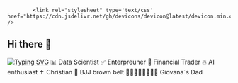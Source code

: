 
            <link rel="stylesheet" type='text/css' href="https://cdn.jsdelivr.net/gh/devicons/devicon@latest/devicon.min.css" />
          

## Hi there 👋

[![Typing SVG](https://readme-typing-svg.herokuapp.com/?color=1E90FF&size=35&center=true&vCenter=true&width=1000&lines=HELLO,+My+name+is+Elton+Vargas;I'm+37+years+old;I'm+from+Brazil;Financial+analyst;Data+Scientist;And+👧+Giovana's+Dad;Be+Welcome!+:%29)](https://git.io/typing-svg)
📊 Data Scientist
✅ Enterpreuner
🤑 Financial Trader
🔥 AI enthusiast
✝️ Christian
🥋 BJJ brown belt
👨🏽‍👩🏽‍👧🏽‍👧🏽 Giovana´s Dad


